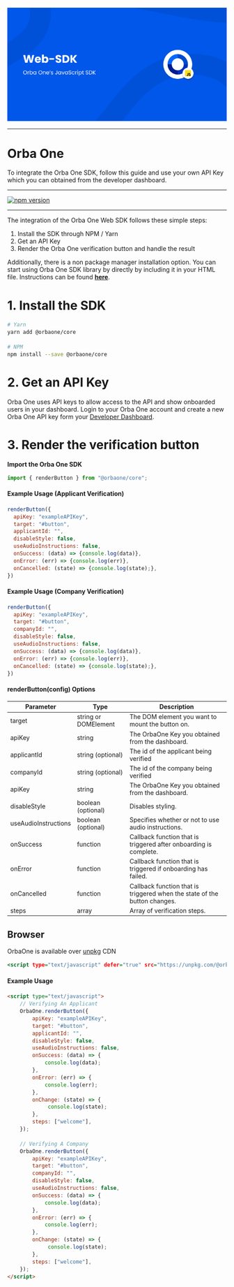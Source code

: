 ![](./screenshots/banner.png)
<hr>

# Orba One

To integrate the Orba One SDK, follow this guide and use your
own API Key which you can obtained from the developer dashboard.

---

[![npm version](https://badge.fury.io/js/%40orbaone%2Fcore.svg)](https://badge.fury.io/js/%40orbaone%2Fcore)

---

The integration of the Orba One Web SDK follows these simple steps:

1. Install the SDK through NPM / Yarn
2. Get an API Key
3. Render the Orba One verification button and handle the result

Additionally, there is a non package manager installation option. You can start using Orba One SDK library by directly by including it in your HTML file. Instructions can be found **[here](#Browser)**.

# 1. Install the SDK

```bash
# Yarn
yarn add @orbaone/core

# NPM
npm install --save @orbaone/core
```

# 2. Get an API Key

Orba One uses API keys to allow access to the API and show onboarded users in your dashboard. Login to your Orba One account and create a new Orba One API key form your [Developer Dashboard](https://dashboard.orbaone.com).

# 3. Render the verification button

**Import the Orba One SDK**

```javascript
import { renderButton } from "@orbaone/core";
```

#### Example Usage (Applicant Verification)

```javascript
renderButton({
  apiKey: "exampleAPIKey",
  target: "#button",
  applicantId: "",
  disableStyle: false,
  useAudioInstructions: false,
  onSuccess: (data) => {console.log(data)},
  onError: (err) => {console.log(err)},
  onCancelled: (state) => {console.log(state);},       
})
```

#### Example Usage (Company Verification)

```javascript
renderButton({
  apiKey: "exampleAPIKey",
  target: "#button",
  companyId: "",
  disableStyle: false,
  useAudioInstructions: false,
  onSuccess: (data) => {console.log(data)},
  onError: (err) => {console.log(err)},
  onCancelled: (state) => {console.log(state);},       
})
```

#### renderButton(config) Options

| Parameter            | Type                 | Description                                                               |
| -------------------- | -------------------- | --------------------------------------------------------------------------|
| target               | string or DOMElement | The DOM element you want to mount the button on.                          |
| apiKey               | string               | The OrbaOne Key you obtained from the dashboard.                          |
| applicantId          | string (optional)    | The id of the applicant being verified                                    |
| companyId            | string (optional)    | The id of the company being verified                                      |
| apiKey               | string               | The OrbaOne Key you obtained from the dashboard.                          |
| disableStyle         | boolean (optional)   | Disables styling.                                                         |
| useAudioInstructions | boolean (optional)   | Specifies whether or not to use audio instructions.                       |
| onSuccess            | function             | Callback function that is triggered after onboarding is complete.         |
| onError              | function             | Callback function that is triggered if onboarding has failed.             |
| onCancelled          | function             | Callback function that is triggered when the state of the button changes. |
| steps                | array                | Array of verification steps.                                              |

## Browser

OrbaOne is available over [unpkg](https://unpkg.com/) CDN

```htm
<script type="text/javascript" defer="true" src="https://unpkg.com/@orbaone/core" />
```

#### Example Usage

```html
<script type="text/javascript">
    // Verifying An Applicant
    OrbaOne.renderButton({
        apiKey: "exampleAPIKey",
        target: "#button",
        applicantId: "",
        disableStyle: false,
        useAudioInstructions: false,
        onSuccess: (data) => {
            console.log(data);
        },
        onError: (err) => {
            console.log(err);
        },
        onChange: (state) => {
             console.log(state);
        },
        steps: ["welcome"],
    });

    // Verifying A Company
    OrbaOne.renderButton({
        apiKey: "exampleAPIKey",
        target: "#button",
        companyId: "",
        disableStyle: false,
        useAudioInstructions: false,
        onSuccess: (data) => {
            console.log(data);
        },
        onError: (err) => {
            console.log(err);
        },
        onChange: (state) => {
             console.log(state);
        },
        steps: ["welcome"],
    });
</script>
```
